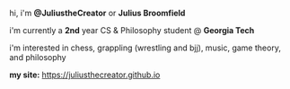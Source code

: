hi, i'm **@JuliustheCreator** or **Julius Broomfield** 

i'm currently a **2nd** year CS & Philosophy student @ **Georgia Tech** 

i'm interested in chess, grappling (wrestling and bjj), music, game theory, and philosophy

**my site:** https://juliusthecreator.github.io

